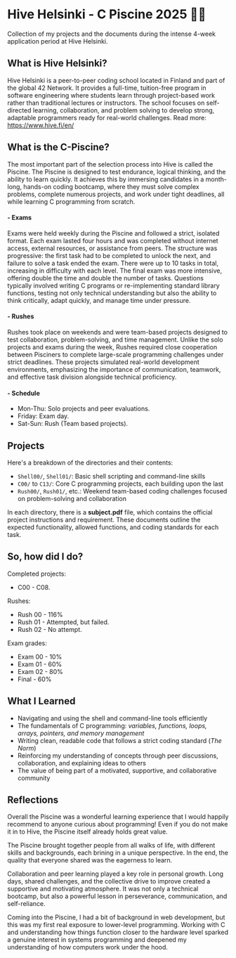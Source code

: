# Hive Helsinki - C Piscine 2025 🏊‍♂️

Collection of my projects and the documents during the intense 4-week application period at Hive Helsinki.

## What is Hive Helsinki?
Hive Helsinki is a peer-to-peer coding school located in Finland and part of the global 42 Network. It provides a full-time, tuition-free program in software engineering where students learn through project-based work rather than traditional lectures or instructors. The school focuses on self-directed learning, collaboration, and problem solving to develop strong, adaptable programmers ready for real-world challenges.
Read more: https://www.hive.fi/en/

## What is the C-Piscine?
The most important part of the selection process into Hive is called the Piscine. The Piscine is designed to test endurance, logical thinking, and the ability to learn quickly. It achieves this by immersing candidates in a month-long, hands-on coding bootcamp, where they must solve complex problems, complete numerous projects, and work under tight deadlines, all while learning C programming from scratch.

#### - Exams

Exams were held weekly during the Piscine and followed a strict, isolated format. Each exam lasted four hours and was completed without internet access, external resources, or assistance from peers. The structure was progressive: the first task had to be completed to unlock the next, and failure to solve a task ended the exam. There were up to 10 tasks in total, increasing in difficulty with each level. The final exam was more intensive, offering double the time and double the number of tasks. Questions typically involved writing C programs or re-implementing standard library functions, testing not only technical understanding but also the ability to think critically, adapt quickly, and manage time under pressure.

#### - Rushes

Rushes took place on weekends and were team-based projects designed to test collaboration, problem-solving, and time management. Unlike the solo projects and exams during the week, Rushes required close cooperation between Pisciners to complete large-scale programming challenges under strict deadlines. These projects simulated real-world development environments, emphasizing the importance of communication, teamwork, and effective task division alongside technical proficiency.



#### - Schedule
- Mon-Thu: Solo projects and peer evaluations.
- Friday: Exam day.
- Sat-Sun: Rush (Team based projects).

## Projects

Here's a breakdown of the directories and their contents:

- `Shell00/`, `Shell01/`: Basic shell scripting and command-line skills
- `C00/` to `C13/`: Core C programming projects, each building upon the last
- `Rush00/`, `Rush01/`, etc.: Weekend team-based coding challenges focused on problem-solving and collaboration

In each directory, there is a **subject.pdf** file, which contains the official project instructions and requirement. These documents outline the expected functionality, allowed functions, and coding standards for each task.

## So, how did I do?
Completed projects:
- C00 - C08.

Rushes:
- Rush 00 - 116%
- Rush 01 - Attempted, but failed.
- Rush 02 - No attempt.

Exam grades:
- Exam 00	- 10%
- Exam 01	- 60%
- Exam 02	- 80%
- Final - 60%


## What I Learned

- Navigating and using the shell and command-line tools efficiently  
- The fundamentals of C programming: *variables, functions, loops, arrays, pointers, and memory management* 
- Writing clean, readable code that follows a strict coding standard (*The Norm*)  
- Reinforcing my understanding of concepts through peer discussions, collaboration, and explaining ideas to others  
- The value of being part of a motivated, supportive, and collaborative community

## Reflections

Overall the Piscine was a wonderful learning experience that I would happily recommend to anyone curious about programming! Even if you do not make it in to Hive, the Piscine itself already holds great value. 

The Piscine brought together people from all walks of life, with different skills and backgrounds, each brining in a unique perspective. In the end, the quality that everyone shared was the eagerness to learn. 

Collaboration and peer learning played a key role in personal growth. Long days, shared challenges, and the collective drive to improve created a supportive and motivating atmosphere. It was not only a technical bootcamp, but also a powerful lesson in perseverance, communication, and self-reliance.

Coming into the Piscine, I had a bit of background in web development, but this was my first real exposure to lower-level programming. Working with C and understanding how things function closer to the hardware level sparked a genuine interest in systems programming and deepened my understanding of how computers work under the hood.


